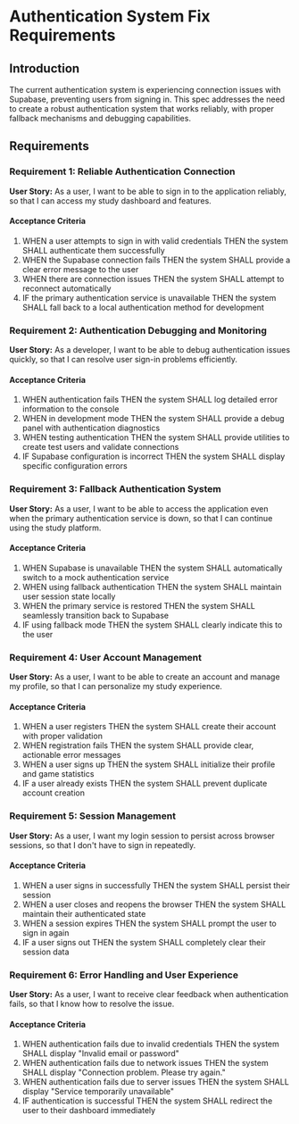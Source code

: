 # Authentication System Fix Requirements

## Introduction

The current authentication system is experiencing connection issues with Supabase, preventing users from signing in. This spec addresses the need to create a robust authentication system that works reliably, with proper fallback mechanisms and debugging capabilities.

## Requirements

### Requirement 1: Reliable Authentication Connection

**User Story:** As a user, I want to be able to sign in to the application reliably, so that I can access my study dashboard and features.

#### Acceptance Criteria

1. WHEN a user attempts to sign in with valid credentials THEN the system SHALL authenticate them successfully
2. WHEN the Supabase connection fails THEN the system SHALL provide a clear error message to the user
3. WHEN there are connection issues THEN the system SHALL attempt to reconnect automatically
4. IF the primary authentication service is unavailable THEN the system SHALL fall back to a local authentication method for development

### Requirement 2: Authentication Debugging and Monitoring

**User Story:** As a developer, I want to be able to debug authentication issues quickly, so that I can resolve user sign-in problems efficiently.

#### Acceptance Criteria

1. WHEN authentication fails THEN the system SHALL log detailed error information to the console
2. WHEN in development mode THEN the system SHALL provide a debug panel with authentication diagnostics
3. WHEN testing authentication THEN the system SHALL provide utilities to create test users and validate connections
4. IF Supabase configuration is incorrect THEN the system SHALL display specific configuration errors

### Requirement 3: Fallback Authentication System

**User Story:** As a user, I want to be able to access the application even when the primary authentication service is down, so that I can continue using the study platform.

#### Acceptance Criteria

1. WHEN Supabase is unavailable THEN the system SHALL automatically switch to a mock authentication service
2. WHEN using fallback authentication THEN the system SHALL maintain user session state locally
3. WHEN the primary service is restored THEN the system SHALL seamlessly transition back to Supabase
4. IF using fallback mode THEN the system SHALL clearly indicate this to the user

### Requirement 4: User Account Management

**User Story:** As a user, I want to be able to create an account and manage my profile, so that I can personalize my study experience.

#### Acceptance Criteria

1. WHEN a user registers THEN the system SHALL create their account with proper validation
2. WHEN registration fails THEN the system SHALL provide clear, actionable error messages
3. WHEN a user signs up THEN the system SHALL initialize their profile and game statistics
4. IF a user already exists THEN the system SHALL prevent duplicate account creation

### Requirement 5: Session Management

**User Story:** As a user, I want my login session to persist across browser sessions, so that I don't have to sign in repeatedly.

#### Acceptance Criteria

1. WHEN a user signs in successfully THEN the system SHALL persist their session
2. WHEN a user closes and reopens the browser THEN the system SHALL maintain their authenticated state
3. WHEN a session expires THEN the system SHALL prompt the user to sign in again
4. IF a user signs out THEN the system SHALL completely clear their session data

### Requirement 6: Error Handling and User Experience

**User Story:** As a user, I want to receive clear feedback when authentication fails, so that I know how to resolve the issue.

#### Acceptance Criteria

1. WHEN authentication fails due to invalid credentials THEN the system SHALL display "Invalid email or password"
2. WHEN authentication fails due to network issues THEN the system SHALL display "Connection problem. Please try again."
3. WHEN authentication fails due to server issues THEN the system SHALL display "Service temporarily unavailable"
4. IF authentication is successful THEN the system SHALL redirect the user to their dashboard immediately

